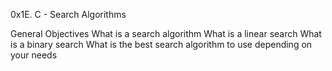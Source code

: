 0x1E. C - Search Algorithms

General Objectives
What is a search algorithm
What is a linear search
What is a binary search
What is the best search algorithm to use depending on your needs

